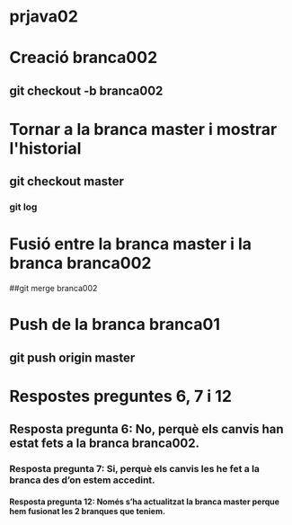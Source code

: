 # prjava02

# Creació branca002
## git checkout -b branca002

# Tornar a la branca master i mostrar l'historial
## git checkout master
### git log

# Fusió entre la branca master i la branca branca002
##git merge branca002

# Push de la branca branca01
## git push origin master

# Respostes preguntes 6, 7 i 12
## Resposta pregunta 6: No, perquè els canvis han estat fets a la branca branca002.
### Resposta pregunta 7: Si, perquè els canvis les he fet a la branca des d’on estem accedint.
#### Resposta pregunta 12: Només s’ha actualitzat la branca master perque hem fusionat les 2 branques que teniem.
